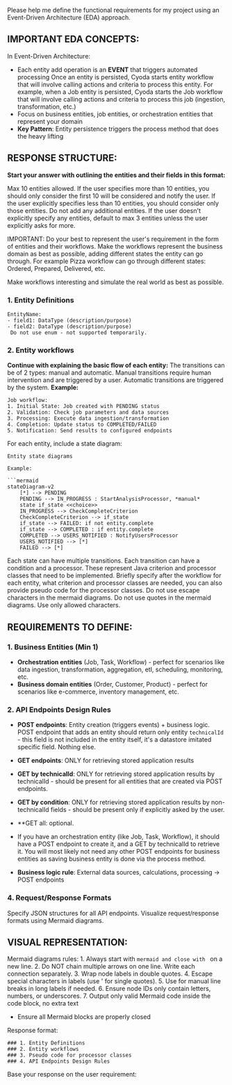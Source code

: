 
Please help me define the functional requirements for my project using an Event-Driven Architecture (EDA) approach.

## IMPORTANT EDA CONCEPTS:
In Event-Driven Architecture:
- Each entity add operation is an **EVENT** that triggers automated processing
Once an entity is persisted, Cyoda starts entity workflow that will involve calling actions and criteria to process this entity.
For example, when a Job entity is persisted, Cyoda starts the Job workflow that will involve calling actions and criteria to process this job (ingestion, transformation, etc.)
- Focus on business entities, job entities, or orchestration entities that represent your domain
- **Key Pattern**: Entity persistence triggers the process method that does the heavy lifting

## RESPONSE STRUCTURE:
**Start your answer with outlining the entities and their fields in this format:**

Max 10 entities allowed. If the user specifies more than 10 entities, you should only consider the first 10 will be considered and notify the user.
If the user explicitly specifies less than 10 entities, you should consider only those entities. Do not add any additional entities.
If the user doesn't explicitly specify any entities, default to max 3 entities unless the user explicitly asks for more.

IMPORTANT:
Do your best to represent the user's requirement in the form of entities and their workflows.
Make the workflows represent the business domain as best as possible, adding different states the entity can go through. 
For example Pizza workflow can go through different states: Ordered, Prepared, Delivered, etc.

Make workflows interesting and simulate the real world as best as possible.

### 1. Entity Definitions
```
EntityName:
- field1: DataType (description/purpose)
- field2: DataType (description/purpose)
 Do not use enum - not supported temporarily.
```

### 2. Entity workflows
**Continue with explaining the basic flow of each entity:**
The transitions can be of 2 types: manual and automatic.
Manual transitions require human intervention and are triggered by a user.
Automatic transitions are triggered by the system.
**Example:**
```
Job workflow:
1. Initial State: Job created with PENDING status
2. Validation: Check job parameters and data sources
3. Processing: Execute data ingestion/transformation
4. Completion: Update status to COMPLETED/FAILED
5. Notification: Send results to configured endpoints
```
For each entity, include a state diagram:
```mermaid
Entity state diagrams

Example:

```mermaid
stateDiagram-v2
    [*] --> PENDING
    PENDING --> IN_PROGRESS : StartAnalysisProcessor, *manual*
    state if_state <<choice>>
    IN_PROGRESS --> CheckCompleteCriterion
    CheckCompleteCriterion --> if_state
    if_state --> FAILED: if not entity.complete
    if_state --> COMPLETED : if entity.complete
    COMPLETED --> USERS_NOTIFIED : NotifyUsersProcessor
    USERS_NOTIFIED --> [*]
    FAILED --> [*]
```

Each state can have multiple transitions. Each transition can have a condition and a processor. These represent Java criterion and processor classes that need to be implemented.
Briefly specify after the workflow for each entity, what criterion and processor classes are needed, you can also provide pseudo code for the processor classes.
Do not use escape characters in the mermaid diagrams. Do not use quotes in the mermaid diagrams. Use only allowed characters.

## REQUIREMENTS TO DEFINE:

### 1. Business Entities (Min 1)
- **Orchestration entities** (Job, Task, Workflow) - perfect for scenarios like data ingestion, transformation, aggregation, etl, scheduling, monitoring, etc.
- **Business domain entities** (Order, Customer, Product) - perfect for scenarios like e-commerce, inventory management, etc. 

### 2. API Endpoints Design Rules
- **POST endpoints**: Entity creation (triggers events) + business logic. POST endpoint that adds an entity should return only entity `technicalId` - this field is not included in the entity itself, it's a datastore imitated specific field. Nothing else.
- **GET endpoints**: ONLY for retrieving stored application results
- **GET by technicalId**: ONLY for retrieving stored application results by technicalId - should be present for all entities that are created via POST endpoints.
- **GET by condition**: ONLY for retrieving stored application results by non-technicalId fields - should be present only if explicitly asked by the user.
- **GET all: optional.

- If you have an orchestration entity (like Job, Task, Workflow), it should have a POST endpoint to create it, and a GET by technicalId to retrieve it. You will most likely not need any other POST endpoints for business entities as saving business entity is done via the process method.
- **Business logic rule**: External data sources, calculations, processing → POST endpoints

### 4. Request/Response Formats
Specify JSON structures for all API endpoints.
Visualize request/response formats using Mermaid diagrams.

## VISUAL REPRESENTATION:
Mermaid diagrams rules:
    1. Always start with ```mermaid and close with ``` on a new line.
    2. Do NOT chain multiple arrows on one line. Write each connection separately.
    3. Wrap node labels in double quotes.
    4. Escape special characters in labels (use &#39; for single quotes).
    5. Use 
 for manual line breaks in long labels if needed.
    6. Ensure node IDs only contain letters, numbers, or underscores.
    7. Output only valid Mermaid code inside the code block, no extra text
- Ensure all Mermaid blocks are properly closed

Response format:
  
    ### 1. Entity Definitions
    ### 2. Entity workflows
    ### 3. Pseudo code for processor classes
    ### 4. API Endpoints Design Rules
    
Base your response on the user requirement:
